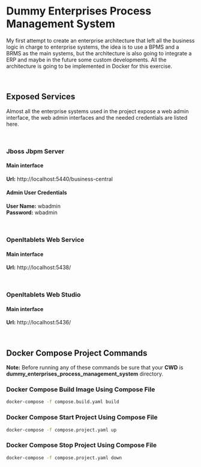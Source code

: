 # Dummy Enterprises Process Management System

My first attempt to create an enterprise architecture that left all the business logic in charge to enterprise systems, the idea is to use a BPMS and a BRMS as the main systems, but the architecture is also going to integrate a ERP and maybe in the future some custom developments. All the architecture is going to be implemented in Docker for this exercise.

<br/>

## Exposed Services

Almost all the enterprise systems used in the project expose a web admin interface, the web admin interfaces and the needed credentials are listed here.

<br/>

### Jboss Jbpm Server

#### Main interface

**Url:** http://localhost:5440/business-central

#### Admin User Credentials

**User Name:** wbadmin <br/>
**Password:** wbadmin <br/>

<br/>

### Openltablets Web Service

#### Main interface

**Url:** http://localhost:5438/

<br/>

### Openltablets Web Studio

#### Main interface

**Url:** http://localhost:5436/

<br/>

## Docker Compose Project Commands

**Note:** Before running any of these commands be sure that your **CWD** is **dummy_enterprises_process_management_system** directory.

### Docker Compose Build Image Using Compose File

```bash
docker-compose -f compose.build.yaml build
```

### Docker Compose Start Project Using Compose File

```bash
docker-compose -f compose.project.yaml up
```

### Docker Compose Stop Project Using Compose File

```bash
docker-compose -f compose.project.yaml down
```

<br/>
